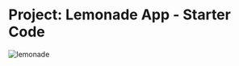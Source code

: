 Project: Lemonade App - Starter Code
==================================
![lemonade](https://github.com/MishynMykhailo/android-lemonade-project/assets/91686513/cd48db31-8937-4393-992e-b2032c5e2aad)
